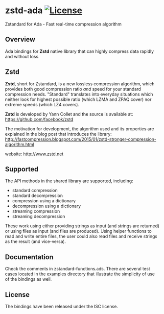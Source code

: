 # zstd-ada [![License](http://img.shields.io/badge/license-ISC-green.svg)](https://github.com/jrmarino/libsodium-ada/blob/master/License.txt)
Zstandard for Ada - Fast real-time compression algorithm

Overview
--------

Ada bindings for **Zstd** native library that can highly compress
data rapidly and without loss.

Zstd
----

**Zstd**, short for Zstandard, is a new lossless compression algorithm, which
provides both good compression ratio _and_ speed for your standard compression
needs. "Standard" translates into everyday situations which neither look for
highest possible ratio (which LZMA and ZPAQ cover) nor extreme speeds (which
LZ4 covers).

**Zstd** is developed by Yann Collet and the source is available at:
https://github.com/facebook/zstd

The motivation for development, the algorithm used and its properties are
explained in the blog post that introduces the library:
http://fastcompression.blogspot.com/2015/01/zstd-stronger-compression-algorithm.html

website: http://www.zstd.net

Supported
---------

The API methods in the shared library are supported, including:

 * standard compression
 * standard decompression
 * compression using a dictionary
 * decompression using a dictionary
 * streaming compression
 * streaming decompression

These work using either providing strings as input (and strings are returned)
or using files as input (and files are produced).  Using helper functions to
read and write entire files, the user could also read files and receive strings
as the result (and vice-versa).

Documentation
-------------

Check the comments in zstandard-functions.ads.  There are several test cases
located in the examples directory that illustrate the simplicity of use 
of the bindings as well.

License
-------

The bindings have been released under the ISC license.
